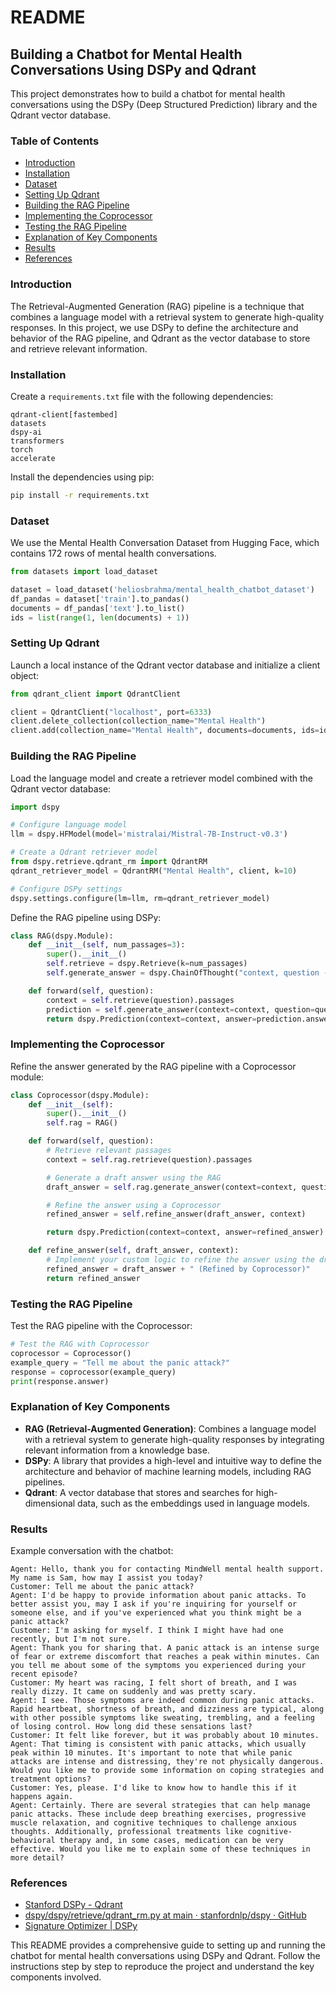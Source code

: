 # README

## Building a Chatbot for Mental Health Conversations Using DSPy and Qdrant

This project demonstrates how to build a chatbot for mental health conversations using the DSPy (Deep Structured Prediction) library and the Qdrant vector database.

### Table of Contents

- [Introduction](#introduction)
- [Installation](#installation)
- [Dataset](#dataset)
- [Setting Up Qdrant](#setting-up-qdrant)
- [Building the RAG Pipeline](#building-the-rag-pipeline)
- [Implementing the Coprocessor](#implementing-the-coprocessor)
- [Testing the RAG Pipeline](#testing-the-rag-pipeline)
- [Explanation of Key Components](#explanation-of-key-components)
- [Results](#results)
- [References](#references)

### Introduction

The Retrieval-Augmented Generation (RAG) pipeline is a technique that combines a language model with a retrieval system to generate high-quality responses. In this project, we use DSPy to define the architecture and behavior of the RAG pipeline, and Qdrant as the vector database to store and retrieve relevant information.

### Installation

Create a `requirements.txt` file with the following dependencies:

```
qdrant-client[fastembed]
datasets
dspy-ai
transformers
torch
accelerate
```

Install the dependencies using pip:

```bash
pip install -r requirements.txt
```

### Dataset

We use the Mental Health Conversation Dataset from Hugging Face, which contains 172 rows of mental health conversations.

```python
from datasets import load_dataset

dataset = load_dataset('heliosbrahma/mental_health_chatbot_dataset')
df_pandas = dataset['train'].to_pandas()
documents = df_pandas['text'].to_list()
ids = list(range(1, len(documents) + 1))
```

### Setting Up Qdrant

Launch a local instance of the Qdrant vector database and initialize a client object:

```python
from qdrant_client import QdrantClient

client = QdrantClient("localhost", port=6333)
client.delete_collection(collection_name="Mental Health")
client.add(collection_name="Mental Health", documents=documents, ids=ids)
```

### Building the RAG Pipeline

Load the language model and create a retriever model combined with the Qdrant vector database:

```python
import dspy

# Configure language model
llm = dspy.HFModel(model='mistralai/Mistral-7B-Instruct-v0.3')

# Create a Qdrant retriever model
from dspy.retrieve.qdrant_rm import QdrantRM
qdrant_retriever_model = QdrantRM("Mental Health", client, k=10)

# Configure DSPy settings
dspy.settings.configure(lm=llm, rm=qdrant_retriever_model)
```

Define the RAG pipeline using DSPy:

```python
class RAG(dspy.Module):
    def __init__(self, num_passages=3):
        super().__init__()
        self.retrieve = dspy.Retrieve(k=num_passages)
        self.generate_answer = dspy.ChainOfThought("context, question -> answer")

    def forward(self, question):
        context = self.retrieve(question).passages
        prediction = self.generate_answer(context=context, question=question)
        return dspy.Prediction(context=context, answer=prediction.answer)
```

### Implementing the Coprocessor

Refine the answer generated by the RAG pipeline with a Coprocessor module:

```python
class Coprocessor(dspy.Module):
    def __init__(self):
        super().__init__()
        self.rag = RAG()

    def forward(self, question):
        # Retrieve relevant passages
        context = self.rag.retrieve(question).passages

        # Generate a draft answer using the RAG
        draft_answer = self.rag.generate_answer(context=context, question=question).answer

        # Refine the answer using a Coprocessor
        refined_answer = self.refine_answer(draft_answer, context)

        return dspy.Prediction(context=context, answer=refined_answer)

    def refine_answer(self, draft_answer, context):
        # Implement your custom logic to refine the answer using the draft answer and the retrieved context
        refined_answer = draft_answer + " (Refined by Coprocessor)"
        return refined_answer
```

### Testing the RAG Pipeline

Test the RAG pipeline with the Coprocessor:

```python
# Test the RAG with Coprocessor
coprocessor = Coprocessor()
example_query = "Tell me about the panic attack?"
response = coprocessor(example_query)
print(response.answer)
```

### Explanation of Key Components

- **RAG (Retrieval-Augmented Generation)**: Combines a language model with a retrieval system to generate high-quality responses by integrating relevant information from a knowledge base.
- **DSPy**: A library that provides a high-level and intuitive way to define the architecture and behavior of machine learning models, including RAG pipelines.
- **Qdrant**: A vector database that stores and searches for high-dimensional data, such as the embeddings used in language models.

### Results

Example conversation with the chatbot:

```
Agent: Hello, thank you for contacting MindWell mental health support. My name is Sam, how may I assist you today?
Customer: Tell me about the panic attack?
Agent: I'd be happy to provide information about panic attacks. To better assist you, may I ask if you're inquiring for yourself or someone else, and if you've experienced what you think might be a panic attack?
Customer: I'm asking for myself. I think I might have had one recently, but I'm not sure.
Agent: Thank you for sharing that. A panic attack is an intense surge of fear or extreme discomfort that reaches a peak within minutes. Can you tell me about some of the symptoms you experienced during your recent episode?
Customer: My heart was racing, I felt short of breath, and I was really dizzy. It came on suddenly and was pretty scary.
Agent: I see. Those symptoms are indeed common during panic attacks. Rapid heartbeat, shortness of breath, and dizziness are typical, along with other possible symptoms like sweating, trembling, and a feeling of losing control. How long did these sensations last?
Customer: It felt like forever, but it was probably about 10 minutes.
Agent: That timing is consistent with panic attacks, which usually peak within 10 minutes. It's important to note that while panic attacks are intense and distressing, they're not physically dangerous. Would you like me to provide some information on coping strategies and treatment options?
Customer: Yes, please. I'd like to know how to handle this if it happens again.
Agent: Certainly. There are several strategies that can help manage panic attacks. These include deep breathing exercises, progressive muscle relaxation, and cognitive techniques to challenge anxious thoughts. Additionally, professional treatments like cognitive-behavioral therapy and, in some cases, medication can be very effective. Would you like me to explain some of these techniques in more detail?
```

### References

- [Stanford DSPy - Qdrant](https://github.com/stanfordnlp/dspy)
- [dspy/dspy/retrieve/qdrant_rm.py at main · stanfordnlp/dspy · GitHub](https://github.com/stanfordnlp/dspy/blob/main/dspy/retrieve/qdrant_rm.py)
- [​​Signature Optimizer | DSPy](https://github.com/stanfordnlp/dspy)

This README provides a comprehensive guide to setting up and running the chatbot for mental health conversations using DSPy and Qdrant. Follow the instructions step by step to reproduce the project and understand the key components involved.

